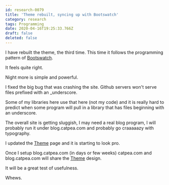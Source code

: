 ```yaml
---
id: research-0079
title: 'Theme rebuilt, syncing up with Bootswatch'
category: research
tags: Programming
date: 2020-04-16T19:25:33.766Z
draft: false
deleted: false
---
```


I have rebuilt the theme, the third time. This time it follows the programming pattern of [Bootswatch](https://github.com/thomaspark/bootswatch/).

It feels quite right.

Night more is simple and powerful.

I fixed the big bug that was crashing the site. Github servers won't serve files prefixed with an \_underscore.

Some of my libraries here use that here (not my code) and it is really hard to predict when some program will pull in a library that has files beginning with an underscore.

The overall site is getting sluggish, I may need a real blog program, I will probably run it under blog.catpea.com and probably go craaaaazy with typography.

I updated the [Theme](http://catpea.com/theme) page and it is starting to look pro.

Once I setup blog.catpea.com (in days or few weeks) catpea.com and blog.catpea.com will share the [Theme](http://catpea.com/theme) design.

It will be a great test of usefulness.

Whews.
